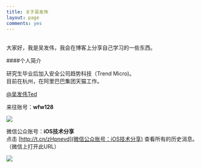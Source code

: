```yaml
---
title: 关于吴发伟
layout: page
comments: yes
---
```

<br/>
大家好，我是吴发伟，我会在博客上分享自己学习的一些东西。
<br/>

####个人简介

研究生毕业后加入安全公司趋势科技（Trend Micro)。   
目前在杭州，在阿里巴巴集团天猫工作。     

[@吴发伟Ted](http://weibo.com/wufawei)     

来往账号：**wfw128**

![](http://farm8.staticflickr.com/7364/10855548275_ba1e9acfe2.jpg)

微信公众账号：**iOS技术分享**  
点击 [http://t.cn/zHpnevd](微信公众账号：iOS技术分享) 查看所有的历史消息。（微信上打开此URL）

![](http://farm3.staticflickr.com/2826/10855679484_56b7429bd6.jpg)
